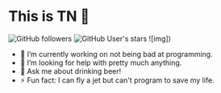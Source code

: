# This is TN :beer:

![GitHub followers](https://img.shields.io/github/followers/nakouchdoge?style=for-the-badge&logo=github&label=Followers)
![GitHub User's stars](https://img.shields.io/github/stars/nakouchdoge?style=for-the-badge&logo=github)
![img])

- 🔭 I’m currently working on not being bad at programming.
- 🤔 I’m looking for help with pretty much anything.
- 💬 Ask me about drinking beer!
- ⚡ Fun fact: I can fly a jet but can't program to save my life.
